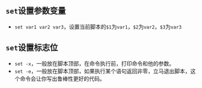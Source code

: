 ## `set`设置参数变量
* `set var1 var2 var3`，设置当前脚本的`$1`为`var1`，`$2`为`var2`，`$3`为`var3`

## `set`设置标志位
* `set -x`，一般放在脚本顶部，在命令执行前，打印命令和他的参数。
* `set -e`，一般放在脚本顶部，如果执行某个语句返回非零，立马退出脚本，这个命令会让你写出鲁棒性更好的代码。
